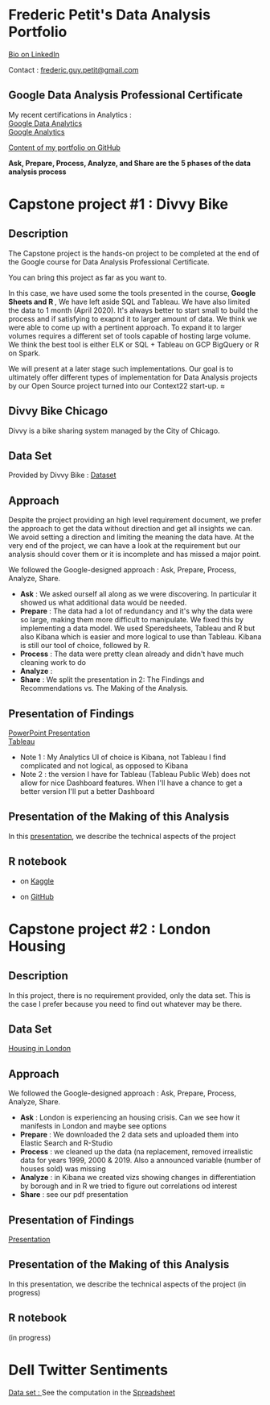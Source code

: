 # Frederic Petit's Data Analysis Portfolio

[Bio on LinkedIn](https://www.linkedin.com/in/fredericpetitusa/)

Contact : frederic.guy.petit@gmail.com 

## Google Data Analysis Professional Certificate

My recent certifications in Analytics : <br>
[Google Data Analytics](https://github.com/Fredo68usa/portfolio/blob/main/Coursera_N3JN3HVHL8LL.pdf) <br>
[Google Analytics](https://github.com/Fredo68usa/portfolio/blob/main/Course_Certificate.pdf)

[Content of my portfolio on GitHub](https://github.com/Fredo68usa/portfolio/blob/main/index.md)


<b>Ask, Prepare, Process, Analyze, and Share are the 5 phases of the data analysis process</b>

# Capstone project #1 : Divvy Bike

## Description 
The Capstone project is the hands-on project to be completed at the end of the Google course for Data Analysis Professional Certificate.

You can bring this project as far as you want to.

In this case, we have used some the tools presented in the course,<b> Google Sheets and R </b>, We have left aside SQL and Tableau. We have also limited the data to 1 month (April 2020). It's always better to start small to build the process and if satisfying to exapnd it to larger amount of data. We think we were able to come up with a pertinent approach. To expand it to larger volumes requires a different set of tools capable of hosting large volume. We think  the best tool is either ELK or SQL + Tableau on GCP BigQuery or R on Spark.

We will present at a later stage such implementations. Our goal is to ultimately offer different types of implementation for Data Analysis projects by our Open Source project turned into our Context22 start-up.
≈
## Divvy Bike Chicago
Divvy is a bike sharing system managed by the City of Chicago.

## Data Set 
Provided by Divvy Bike :  [Dataset](https://divvy-tripdata.s3.amazonaws.com/index.html)

## Approach
Despite the project providing an high level requirement document, we prefer the approach to get the data without direction and get all insights we can. We avoid setting a direction and limiting the meaning the data have. At the very end of the project, we can have a look at the requirement but our analysis should cover them or it is incomplete and has missed a major point.

We followed the Google-designed approach : Ask, Prepare, Process, Analyze, Share.
- <b>Ask</b> : We asked ourself all along as we were discovering. In particular it showed us what additional data would be needed.
- <b>Prepare</b> : The data had a lot of redundancy and it's why the data were so large, making them more difficult to manipulate. We fixed this by implementing a data model. We used Speredsheets, Tableau and R but also Kibana which is easier and more logical to use than Tableau. Kibana is still our tool of choice, followed by R.
- <b>Process</b> : The data were pretty clean already and didn't have much cleaning work to do
- <b>Analyze</b> : 
- <b>Share</b> : We split the presentation in 2: The Findings and Recommendations vs. The Making of the Analysis.

  
## Presentation of Findings
[PowerPoint Presentation](https://github.com/Fredo68usa/portfolio/blob/511f4cc1f2289cec6ab30819e2f8c8321208ed63/DIVVY%20Chicago.pdf)<br>
[Tableau](https://public.tableau.com/views/DivvyStationGeoLocation/Dashboard1?:language=en-US&:display_count=n&:origin=viz_share_link) 

- Note 1 : My Analytics UI of choice is Kibana, not Tableau I find complicated and not logical, as opposed to Kibana 
- Note 2 : the version I have for Tableau (Tableau Public Web) does not allow for nice Dashboard features. When I'll have a chance to get a better version I'll put a better Dashboard

## Presentation of the Making of this Analysis
In this [presentation](https://github.com/Fredo68usa/portfolio/blob/main/The%20Making%20of%20Divvy%20Bike%20Data%20Analysis.pptx), we describe the technical aspects of the project

## R notebook 
- on [Kaggle](https://www.kaggle.com/code/fredolino68/capstone-project)

- on [GitHub](https://github.com/Fredo68usa/portfolio/blob/main/DivvyNB.Rmd)


# Capstone project #2 : London Housing
## Description 
In this project, there is no requirement provided, only the data set. This is the case I prefer because you need to find out whatever may be there. 

## Data Set
[Housing in London](https://www.kaggle.com/datasets/justinas/housing-in-london)

## Approach
We followed the Google-designed approach : Ask, Prepare, Process, Analyze, Share.
- <b>Ask</b> : London is experiencing an housing crisis. Can we see how it manifests in London and maybe see options
- <b>Prepare</b> : We downloaded the 2 data sets and uploaded them into Elastic Search and R-Studio
- <b>Process</b> : we cleaned up the data (na replacement, removed irrealistic data for years 1999, 2000 & 2019. Also a announced variable (number of houses sold) was missing
- <b>Analyze</b> : in Kibana we created vizs showing changes in differentiation by borough and in R we tried to figure out correlations od interest
- <b>Share</b> : see our pdf presentation

## Presentation of Findings
[Presentation](https://github.com/Fredo68usa/portfolio/blob/511f4cc1f2289cec6ab30819e2f8c8321208ed63/DIVVY%20Chicago.pdf)

## Presentation of the Making of this Analysis
In this presentation, we describe the technical aspects of the project (in progress)

## R notebook 
(in progress)

# Dell Twitter Sentiments
[Data set : ](https://www.kaggle.com/datasets/ankitkumar2635/sentiment-and-emotions-of-tweets)
See the computation in the [Spreadsheet](https://github.com/Fredo68usa/portfolio/blob/main/DellEmojiTwitter.xlsx)
# 
